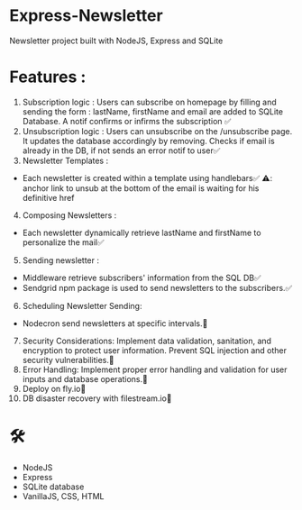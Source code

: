 # Express-Newsletter
Newsletter project built with NodeJS, Express and SQLite

# Features : 
1. Subscription logic : Users can subscribe on homepage by filling and sending the form : lastName, firstName and email are added to SQLite Database. A notif confirms or infirms the subscription ✅
2. Unsubscription logic : Users can unsubscribe on the /unsubscribe page. It updates the database accordingly by removing. Checks if email is already in the DB, if not sends an error notif to user✅
3. Newsletter Templates : 
- Each newsletter is created within a template using handlebars✅ ⚠️: anchor link to unsub at the bottom of the email is waiting for his definitive href
4. Composing Newsletters :
- Each newsletter dynamically retrieve lastName and firstName to personalize the mail✅
5. Sending newsletter : 
- Middleware retrieve subscribers' information from the SQL DB✅
- Sendgrid npm package is used to send newsletters to the subscribers.✅
6. Scheduling Newsletter Sending:
- Nodecron send newsletters at specific intervals.🚧
7. Security Considerations: Implement data validation, sanitation, and encryption to protect user information. Prevent SQL injection and other security vulnerabilities.🚧
8. Error Handling: Implement proper error handling and validation for user inputs and database operations.🚧
9. Deploy on fly.io🚧
10. DB disaster recovery with filestream.io🚧

# 🛠️ 
- NodeJS
- Express
- SQLite database
- VanillaJS, CSS, HTML